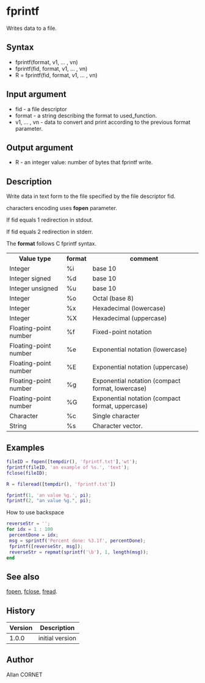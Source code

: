 

# fprintf

Writes data to a file.

## Syntax

- fprintf(format, v1, ... , vn)
- fprintf(fid, format, v1, ... , vn)
- R = fprintf(fid, format, v1, ... , vn)

## Input argument

 - fid - a file descriptor
 - format - a string describing the format to used_function.
 - v1, ... , vn - data to convert and print according to the previous format parameter.

## Output argument

 - R - an integer value: number of bytes that fprintf write.

## Description


  <p>Write data in text form to the file specified by the file descriptor fid.</p>
  <p>characters encoding uses <b>fopen</b> parameter.</p>
  <p>If fid equals 1 redirection in stdout.</p>
  <p>If fid equals 2 redirection in stderr.</p>
  <p>The <b>format</b> follows C fprintf syntax.</p>
  <table style="width:100%">
    <tr>
      <th>Value type</th>
      <th>format</th>
      <th>comment</th>
    </tr>
    <tr>
      <td>Integer</td>
      <td>%i</td>
      <td>base 10</td>
    </tr>
    <tr>
      <td>Integer signed</td>
      <td>%d</td>
      <td>base 10</td>
    </tr>
    <tr>
      <td>Integer unsigned</td>
      <td>%u</td>
      <td>base 10</td>
    </tr>
    <tr>
      <td>Integer</td>
      <td>%o</td>
      <td>Octal (base 8)</td>
    </tr>
    <tr>
      <td>Integer</td>
      <td>%x</td>
      <td>Hexadecimal (lowercase)</td>
    </tr>
    <tr>
      <td>Integer</td>
      <td>%X</td>
      <td>Hexadecimal (uppercase)</td>
    </tr>
    <tr>
      <td>Floating-point number</td>
      <td>%f</td>
      <td>Fixed-point notation</td>
    </tr>
    <tr>
      <td>Floating-point number</td>
      <td>%e</td>
      <td>Exponential notation (lowercase)</td>
    </tr>
    <tr>
      <td>Floating-point number</td>
      <td>%E</td>
      <td>Exponential notation (uppercase)</td>
    </tr>
    <tr>
      <td>Floating-point number</td>
      <td>%g</td>
      <td>Exponential notation (compact format, lowercase)</td>
    </tr>
    <tr>
      <td>Floating-point number</td>
      <td>%G</td>
      <td>Exponential notation (compact format, uppercase)</td>
    </tr>
    <tr>
      <td>Character</td>
      <td>%c</td>
      <td>Single character</td>
    </tr>
    <tr>
      <td>String</td>
      <td>%s</td>
      <td>Character vector.</td>
    </tr>
  </table>


## Examples

```matlab
fileID = fopen([tempdir(), 'fprintf.txt'],'wt');
fprintf(fileID, 'an example of %s.', 'text');
fclose(fileID);

R = fileread([tempdir(), 'fprintf.txt'])
```
```matlab
fprintf(1, 'an value %g.', pi);
fprintf(2, "an value %g.", pi);
```
How to use backspace
```matlab
reverseStr = '';
for idx = 1 : 100
 percentDone = idx;
 msg = sprintf('Percent done: %3.1f', percentDone);
 fprintf([reverseStr, msg]);
 reverseStr = repmat(sprintf('\b'), 1, length(msg));
end
```

## See also

[fopen](fopen.md), [fclose](fclose.md), [fread](fread.md).
## History

|Version|Description|
|------|------|
|1.0.0|initial version|


## Author

Allan CORNET



